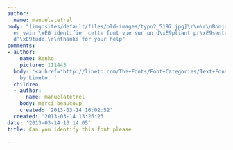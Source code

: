 ```yaml
---
author:
  name: manuelatetrel
body: "[img:sites/default/files/old-images/typo2_5197.jpg]\r\n\r\nBonjour,\r\nJe cherche
  en vain \xE0 identifier cette font vue sur un d\xE9pliant pr\xE9sentant une journ\xE9e
  d'\xE9tude.\r\nthanks for your help"
comments:
- author:
    name: Renko
    picture: 111443
  body: '<a href="http://lineto.com/The+Fonts/Font+Categories/Text+Fonts/Storno/">Storno</a>
    by Lineto. '
  children:
  - author:
      name: manuelatetrel
    body: merci beaucoup
    created: '2013-03-14 16:02:52'
  created: '2013-03-14 13:26:23'
date: '2013-03-14 13:14:05'
title: Can you identify this font please

---
```

